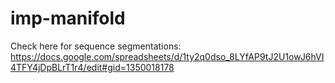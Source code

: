 # imp-manifold

Check here for sequence segmentations:
https://docs.google.com/spreadsheets/d/1ty2q0dso_8LYfAP9tJ2U1owJ6hVI4TFY4jDpBLrT1r4/edit#gid=1350018178
